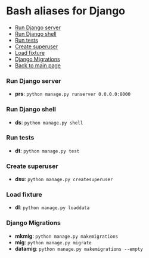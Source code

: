 # Bash aliases for Django #

- [Run Django server](#run-django-server)
- [Run Django shell](#run-django-shell)
- [Run tests](#run-tests)
- [Create superuser](#create-superuser)
- [Load fixture](#load-fixture)
- [Django Migrations](#django-migrations)
- [Back to main page](../../README.md)

### Run Django server ###
- **prs**: `python manage.py runserver 0.0.0.0:8000`

### Run Django shell ###
- **ds**: `python manage.py shell`

### Run tests ###
- **dt**: `python manage.py test`

### Create superuser ###
- **dsu**: `python manage.py createsuperuser`

### Load fixture ###
- **dl**: `python manage.py loaddata`

### Django Migrations ###
- **mkmig**: `python manage.py makemigrations`
- **mig**:  `python manage.py migrate`
- **datamig**: `python manage.py makemigrations --empty`


